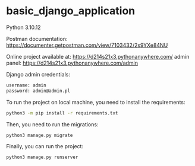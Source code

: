 # basic_django_application

Python 3.10.12

Postman documentation: https://documenter.getpostman.com/view/7103432/2s9YXe84NU

Online project available at: https://d214s21x3.pythonanywhere.com/
admin panel: https://d214s21x3.pythonanywhere.com/admin

Django admin credentials:

```bash
username: admin
password: admin@admin.pl
```

To run the project on local machine, you need to install the requirements:

```bash
python3 -m pip install -r requirements.txt
```

Then, you need to run the migrations:

```bash
python3 manage.py migrate
```

Finally, you can run the project:

```bash
python3 manage.py runserver
```


